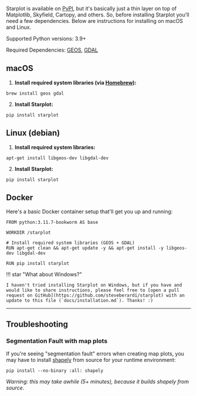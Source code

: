 Starplot is available on [PyPI](https://pypi.org/project/starplot/), but it's basically just a thin layer on top of Matplotlib, Skyfield, Cartopy, and others. So, before installing Starplot you'll need a few dependencies. Below are instructions for installing on macOS and Linux.

Supported Python versions: 3.9+

Required Dependencies: [GEOS](https://libgeos.org/), [GDAL](https://gdal.org/)

## macOS

1. **Install required system libraries (via [Homebrew](https://brew.sh/)):**
```
brew install geos gdal
```

2. **Install Starplot:**
```
pip install starplot
```

## Linux (debian)

1. **Install required system libraries:**
```
apt-get install libgeos-dev libgdal-dev
```

2. **Install Starplot:**
```
pip install starplot
```

## Docker

Here's a basic Docker container setup that'll get you up and running:

```docker
FROM python:3.11.7-bookworm AS base

WORKDIR /starplot

# Install required system libraries (GEOS + GDAL)
RUN apt-get clean && apt-get update -y && apt-get install -y libgeos-dev libgdal-dev

RUN pip install starplot
```

!!! star "What about Windows?"

    I haven't tried installing Starplot on Windows, but if you have and would like to share instructions, please feel free to [open a pull request on GitHub](https://github.com/steveberardi/starplot) with an update to this file (`docs/installation.md`). Thanks! :)

---

## Troubleshooting

### Segmentation Fault with map plots

If you're seeing "segmentation fault" errors when creating map plots, you may have to install [shapely](https://shapely.readthedocs.io/en/stable/index.html) from source for your runtime environment:
```
pip install --no-binary :all: shapely
```
*Warning: this may take awhile (5+ minutes), because it builds shapely from source.*
